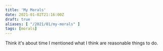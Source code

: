 ```yaml
---
title: 'My Morals'
date: 2021-01-02T21:16:00Z
draft: true
aliases: [ "/2021/01/my-morals" ]
tags: [morals]
---
```


Think it's about time I mentioned what I think are reasonable things to do.
